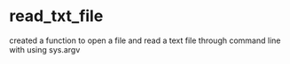 # read_txt_file
created a function to open a file and read a text file through command line with using sys.argv
